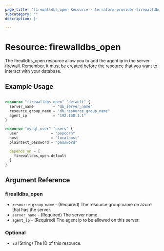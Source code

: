 ```yaml
---
page_title: "firewalldbs_open Resource - terraform-provider-firewalldbs"
subcategory: ""
description: |-
  
---
```


# Resource: firewalldbs_open

The firealldbs_open resource allow you to add the agent ip in the server firewall.
Remember, it must be created before the resource that you want to interact with your database. 
## Example Usage

```terraform

resource "firewalldbs_open" "default" {
  server_name         = "db_server_name"
  resource_group_name = "db_resource_group_name"
  agent_ip            = "192.168.1.1"
}

resource "mysql_user" "users" {
  user               = "popcorn"
  host               = "localhost"
  plaintext_password = "password"

  depends_on = [
    firewalldbs_open.default
  ]
}

```


<!-- schema generated by tfplugindocs -->
## Argument Reference


### firealldbs_open

- `resource_group_name` - (Required) The resource group name on azure that has the server.
- `server_name` - (Required) The server name.
- `agent_ip` - (Required) The agent ip to be allowed on this server.


### Optional

- `id` (String) The ID of this resource.


